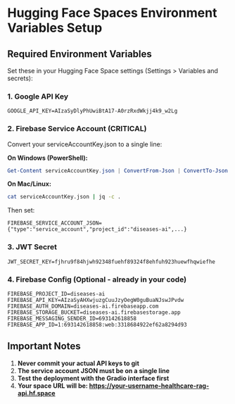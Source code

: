 # Hugging Face Spaces Environment Variables Setup

## Required Environment Variables

Set these in your Hugging Face Space settings (Settings > Variables and secrets):

### 1. Google API Key
```
GOOGLE_API_KEY=AIzaSyDlyPhUwiBtA17-A0rzRxdWkjj4k9_w2Lg
```

### 2. Firebase Service Account (CRITICAL)
Convert your serviceAccountKey.json to a single line:

**On Windows (PowerShell):**
```powershell
Get-Content serviceAccountKey.json | ConvertFrom-Json | ConvertTo-Json -Compress
```

**On Mac/Linux:**
```bash
cat serviceAccountKey.json | jq -c .
```

Then set:
```
FIREBASE_SERVICE_ACCOUNT_JSON={"type":"service_account","project_id":"diseases-ai",...}
```

### 3. JWT Secret
```
JWT_SECRET_KEY=fjhru9f84hjwh92348fuehf89324f8ehfuh923huewfhqwiefhe
```

### 4. Firebase Config (Optional - already in your code)
```
FIREBASE_PROJECT_ID=diseases-ai
FIREBASE_API_KEY=AIzaSyAHXwjuzgCuuJzyOegW0guBuaNJswJPvdw
FIREBASE_AUTH_DOMAIN=diseases-ai.firebaseapp.com
FIREBASE_STORAGE_BUCKET=diseases-ai.firebasestorage.app
FIREBASE_MESSAGING_SENDER_ID=693142618858
FIREBASE_APP_ID=1:693142618858:web:3318684922ef62a8294d93
```

## Important Notes

1. **Never commit your actual API keys to git**
2. **The service account JSON must be on a single line**
3. **Test the deployment with the Gradio interface first**
4. **Your space URL will be: https://your-username-healthcare-rag-api.hf.space**